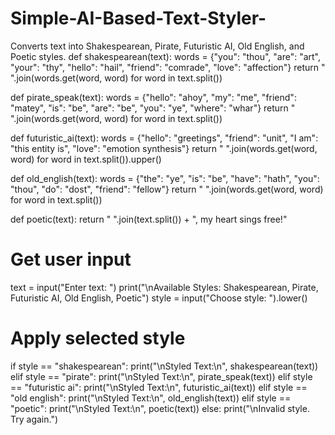 # Simple-AI-Based-Text-Styler-
Converts text into Shakespearean, Pirate, Futuristic AI, Old English, and Poetic styles. 
def shakespearean(text):
    words = {"you": "thou", "are": "art", "your": "thy", "hello": "hail", "friend": "comrade", "love": "affection"}
    return " ".join(words.get(word, word) for word in text.split())

def pirate_speak(text):
    words = {"hello": "ahoy", "my": "me", "friend": "matey", "is": "be", "are": "be", "you": "ye", "where": "whar"}
    return " ".join(words.get(word, word) for word in text.split())

def futuristic_ai(text):
    words = {"hello": "greetings", "friend": "unit", "I am": "this entity is", "love": "emotion synthesis"}
    return " ".join(words.get(word, word) for word in text.split()).upper()

def old_english(text):
    words = {"the": "ye", "is": "be", "have": "hath", "you": "thou", "do": "dost", "friend": "fellow"}
    return " ".join(words.get(word, word) for word in text.split())

def poetic(text):
    return " ".join(text.split()) + ", my heart sings free!"

# Get user input
text = input("Enter text: ")
print("\nAvailable Styles: Shakespearean, Pirate, Futuristic AI, Old English, Poetic")
style = input("Choose style: ").lower()

# Apply selected style
if style == "shakespearean":
    print("\nStyled Text:\n", shakespearean(text))
elif style == "pirate":
    print("\nStyled Text:\n", pirate_speak(text))
elif style == "futuristic ai":
    print("\nStyled Text:\n", futuristic_ai(text))
elif style == "old english":
    print("\nStyled Text:\n", old_english(text))
elif style == "poetic":
    print("\nStyled Text:\n", poetic(text))
else:
    print("\nInvalid style. Try again.")
